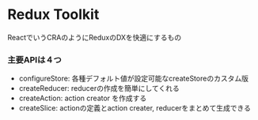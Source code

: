 # Redux Toolkit
ReactでいうCRAのようにReduxのDXを快適にするもの

### 主要APIは４つ

* configureStore: 各種デフォルト値が設定可能なcreateStoreのカスタム版
* createReducer: reducerの作成を簡単にしてくれる
* createAction: action creator を作成する
* createSlice: actionの定義とaction creater, reducerをまとめて生成できる